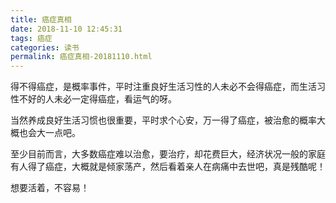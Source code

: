 ```yaml
---
title: 癌症真相
date: 2018-11-10 12:45:31
tags: 癌症
categories: 读书
permalink: 癌症真相-20181110.html
---
```


得不得癌症，是概率事件，平时注重良好生活习性的人未必不会得癌症，而生活习性不好的人未必一定得癌症，看运气的呀。 

当然养成良好生活习惯也很重要，平时求个心安，万一得了癌症，被治愈的概率大概也会大一点吧。 

至少目前而言，大多数癌症难以治愈，要治疗，却花费巨大，经济状况一般的家庭有人得了癌症，大概就是倾家荡产，然后看着亲人在病痛中去世吧，真是残酷呢！ 

想要活着，不容易！ 